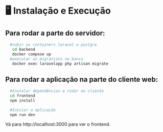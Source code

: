 # :desktop_computer: Instalação e Execução


## Para rodar a parte do servidor:
```bash
  #subir os containers laravel e postgre
   cd backend
   docker compose up 
  #executar as migrations no banco
   docker exec laravelapp php artisan migrate
```

## Para rodar a aplicação na parte do cliente web:
```bash
  #Instalar dependências e rodar no cliente
  cd frontend
  npm install
  
  #Iniciar a aplicação
  npm run dev
```
Vá para http://localhost:3000 para ver o frontend.
